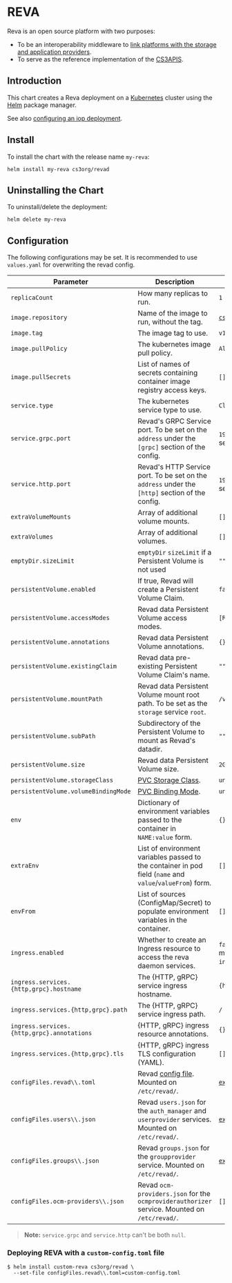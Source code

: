 # REVA

Reva is an open source platform with two purposes:

- To be an interoperability middleware to [link platforms with the storage and application providers](https://reva.link/docs/overview/).
- To serve as the reference implementation of the [CS3APIS](https://github.com/cs3org/cs3apis).

## Introduction

This chart creates a Reva deployment on a [Kubernetes](http://kubernetes.io) cluster using the [Helm](https://helm.sh) package manager.

See also [configuring an iop deployment](https://developer.sciencemesh.io/docs/technical-documentation/iop/deployment/kubernetes/#configuring-an-iop-deployment).


## Install

To install the chart with the release name `my-reva`:

```console
helm install my-reva cs3org/revad
```

## Uninstalling the Chart

To uninstall/delete the deployment:

```console
helm delete my-reva
```

## Configuration

The following configurations may be set. It is recommended to use `values.yaml` for overwriting the revad config.

| Parameter                                  | Description                                                                                                  | Default                                                                                                                   |
| ------------------------------------------ | ------------------------------------------------------------------------------------------------------------ | ------------------------------------------------------------------------------------------------------------------------- |
| `replicaCount`                             | How many replicas to run.                                                                                    | `1`                                                                                                                       |
| `image.repository`                         | Name of the image to run, without the tag.                                                                   | [`cs3org/revad`](https://hub.docker.com/r/cs3org/revad)                                                                   |
| `image.tag`                                | The image tag to use.                                                                                        | `v1.7.0`                                                                                                                  |
| `image.pullPolicy`                         | The kubernetes image pull policy.                                                                            | `Always`                                                                                                                  |
| `image.pullSecrets`                        | List of names of secrets containing container image registry access keys.                                    | `[]`                                                                                                                      |
| `service.type`                             | The kubernetes service type to use.                                                                          | `ClusterIP`                                                                                                               |
| `service.grpc.port`                        | Revad's GRPC Service port. To be set on the `address` under the `[grpc]` section of the config.              | `19000`. Can be explicitly disabled by setting `service.grpc` to `null`.                                                  |
| `service.http.port`                        | Revad's HTTP Service port. To be set on the `address` under the `[http]` section of the config.              | `19001`. Can be explicitly disabled by setting `service.http` to `null`.                                                  |
| `extraVolumeMounts`                        | Array of additional volume mounts.                                                                           | `[]`                                                                                                                      |
| `extraVolumes`                             | Array of additional volumes.                                                                                 | `[]`                                                                                                                      |
| `emptyDir.sizeLimit`                       | `emptyDir` `sizeLimit` if a Persistent Volume is not used                                                    | `""`                                                                                                                      |
| `persistentVolume.enabled`                 | If true, Revad will create a Persistent Volume Claim.                                                        | `false`                                                                                                                   |
| `persistentVolume.accessModes`             | Revad data Persistent Volume access modes.                                                                   | `[ReadWriteOnce]`                                                                                                         |
| `persistentVolume.annotations`             | Revad data Persistent Volume annotations.                                                                    | `{}`                                                                                                                      |
| `persistentVolume.existingClaim`           | Revad data pre-existing Persistent Volume Claim's name.                                                      | `""`                                                                                                                      |
| `persistentVolume.mountPath`               | Revad data Persistent Volume mount root path. To be set as the `storage` service `root`.                     | `/var/tmp/reva`                                                                                                           |
| `persistentVolume.subPath`                 | Subdirectory of the Persistent Volume to mount as Revad's datadir.                                           | `""`                                                                                                                      |
| `persistentVolume.size`                    | Revad data Persistent Volume size.                                                                           | `2Gi`                                                                                                                     |
| `persistentVolume.storageClass`            | [PVC Storage Class](https://kubernetes.io/docs/concepts/storage/storage-classes/#the-storageclass-resource). | `unset`                                                                                                                   |
| `persistentVolume.volumeBindingMode`       | [PVC Binding Mode](https://kubernetes.io/docs/concepts/storage/storage-classes/#volume-binding-mode).        | `unset`                                                                                                                   |
| `env`                                      | Dictionary of environment variables passed to the container in `NAME:value` form.                            | `{}`                                                                                                                      |
| `extraEnv`                                 | List of environment variables passed to the container in pod field (`name` and `value`/`valueFrom`) form.    | `[]`                                                                                                                      |
| `envFrom`                                  | List of sources (ConfigMap/Secret) to populate environment variables in the container.                       | `[]`                                                                                                                      |
| `ingress.enabled`                          | Whether to create an Ingress resource to access the reva daemon services.                                    | `false`. Individual ingress resources might be disabled by setting `ingress.services.{http,grpc}` to `null`.              |
| `ingress.services.{http,grpc}.hostname`    | The {HTTP, gRPC} service ingress hostname.                                                                   | `{http,grpc}.revad.local`                                                                                                 |
| `ingress.services.{http,grpc}.path`        | The {HTTP, gRPC} service ingress path.                                                                       | `/`                                                                                                                       |
| `ingress.services.{http,grpc}.annotations` | {HTTP, gRPC} ingress resource annotations.                                                                   | `{}`                                                                                                                      |
| `ingress.services.{http,grpc}.tls`         | {HTTP, gRPC} ingress TLS configuration (YAML).                                                               | `[]`                                                                                                                      |
| `configFiles.revad\\.toml`                 | Revad [config file](https://reva.link/docs/config/). Mounted on `/etc/revad/`.                               | [`examples/standalone/standalone.toml`](https://github.com/cs3org/reva/blob/master/examples/standalone/standalone.toml)   |
| `configFiles.users\\.json`                 | Revad `users.json` for the `auth_manager` and `userprovider` services. Mounted on `/etc/revad/`.             | [`examples/standalone/users.demo.json`](https://github.com/cs3org/reva/blob/master/examples/standalone/users.demo.json)   |
| `configFiles.groups\\.json`                | Revad `groups.json` for the `groupprovider` service. Mounted on `/etc/revad/`.                               | [`examples/standalone/groups.demo.json`](https://github.com/cs3org/reva/blob/master/examples/standalone/groups.demo.json) |
| `configFiles.ocm-providers\\.json`         | Revad `ocm-providers.json` for the `ocmproviderauthorizer` service. Mounted on `/etc/revad/`.                | `[]`                                                                                                                      |

> **Note:** `service.grpc` and `service.http` can't be both `null`.

### Deploying REVA with a `custom-config.toml` file

```console
$ helm install custom-reva cs3org/revad \
  --set-file configFiles.revad\\.toml=custom-config.toml
```

